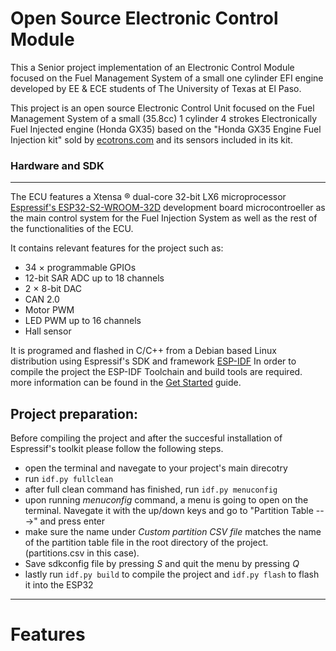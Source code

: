 # Open Source Electronic Control Module

This a Senior project implementation of an Electronic Control Module focused on the Fuel Management System of a small one cylinder EFI engine developed by EE & ECE students of The University of Texas at El Paso. 

This project is an open source Electronic Control Unit focused on the Fuel Management System of a small (35.8cc) 1 cylinder 4 strokes Electronically Fuel Injected engine (Honda GX35) based on the "Honda GX35 Engine Fuel Injection kit" sold by [ecotrons.com](https://www.ecotrons.com/small_engine_fuel_injection_kit/honda_gx35_engine_fuel_injection_kit/) and its sensors included in its kit.

### Hardware and SDK
--------------------
The ECU features a Xtensa ® dual-core 32-bit LX6 microprocessor [Espressif's ESP32-S2-WROOM-32D](https://www.espressif.com/en/products/hardware/esp32/overview) development board microcontroeller as the main control system for the Fuel Injection System as well as the rest of the functionalities of the ECU.

It contains relevant features for the project such as:
- 34 × programmable GPIOs
- 12-bit SAR ADC up to 18 channels
- 2 × 8-bit DAC
- CAN 2.0
- Motor PWM
- LED PWM up to 16 channels
- Hall sensor

It is programed and flashed in C/C++ from a Debian based Linux distribution using Espressif's SDK and framework [ESP-IDF](https://docs.espressif.com/projects/esp-idf/en/latest/esp32/)
In order to compile the project the ESP-IDF Toolchain and build tools are required. more information can be found in the [Get Started](https://docs.espressif.com/projects/esp-idf/en/latest/esp32/get-started/) guide.

**Project preparation:** 
-----------------------
Before compiling the project and after the succesful installation of Espressif's toolkit please follow the following steps.

* open the terminal and navegate to your project's main direcotry
* run `idf.py fullclean`
* after full clean command has finished, run `idf.py menuconfig`
* upon running *menuconfig* command, a menu is going to open on the terminal.
  Navegate it with the up/down keys and go to "Partition Table --->" and press enter
*  make sure the name under *Custom partition CSV file* matches the name of the partition table file in the root directory of the project. (partitions.csv in this case).
* Save sdkconfig file by pressing *S* and quit the menu by pressing *Q*
* lastly run  `idf.py build` to compile the project and `idf.py flash` to flash it into the ESP32
---------

# Features
